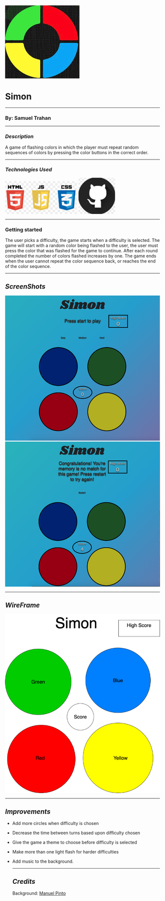 ![](images/simon-game.png)
# Simon





----
### By: Samuel Trahan


------------------------
### _Description_

A game of flashing colors in which the player must repeat random sequences of colors by pressing the color buttons in the correct order.

-------

### _Technologies Used_

![](images/techused3.png) ![](images/githubtech.png)

------

### Getting started

The user picks a difficulty, the game starts when a difficulty is selected.  The game will start with a random color being flashed to the user, the user must press the color that was flashed for the game to continue.  After each round completed the number of colors flashed increases by one.  The game ends when the user cannot repeat the color sequence back, or reaches the end of the color sequence.

-----

## _ScreenShots_


![](/images/Simon-openpage.png) ![](images/Simon-winscreen.png)



-------
## _WireFrame_

![](/images/simon.png)

------

## _Improvements_
- Add more circles when difficulty is chosen
- Decrease the time between turns based upon difficulty chosen
- Give the game a theme to choose before difficulty is selected
- Make more than one light flash for harder difficulties
- Add music to the background.
  

  -----

  ## _Credits_

  Background: [Manuel Pinto](https://1stwebdesigner.com/15-css-background-effects/)

